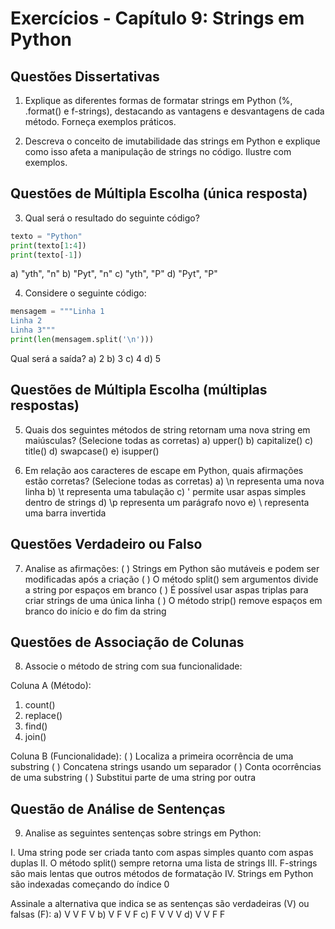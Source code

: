# Exercícios - Capítulo 9: Strings em Python

## Questões Dissertativas

1. Explique as diferentes formas de formatar strings em Python (%, .format() e f-strings), destacando as vantagens e desvantagens de cada método. Forneça exemplos práticos.

2. Descreva o conceito de imutabilidade das strings em Python e explique como isso afeta a manipulação de strings no código. Ilustre com exemplos.

## Questões de Múltipla Escolha (única resposta)

3. Qual será o resultado do seguinte código?
```python
texto = "Python"
print(texto[1:4])
print(texto[-1])
```
   a) "yth", "n"
   b) "Pyt", "n"
   c) "yth", "P"
   d) "Pyt", "P"

4. Considere o seguinte código:
```python
mensagem = """Linha 1
Linha 2
Linha 3"""
print(len(mensagem.split('\n')))
```
Qual será a saída?
   a) 2
   b) 3
   c) 4
   d) 5

## Questões de Múltipla Escolha (múltiplas respostas)

5. Quais dos seguintes métodos de string retornam uma nova string em maiúsculas? (Selecione todas as corretas)
   a) upper()
   b) capitalize()
   c) title()
   d) swapcase()
   e) isupper()

6. Em relação aos caracteres de escape em Python, quais afirmações estão corretas? (Selecione todas as corretas)
   a) \n representa uma nova linha
   b) \t representa uma tabulação
   c) \' permite usar aspas simples dentro de strings
   d) \p representa um parágrafo novo
   e) \\ representa uma barra invertida

## Questões Verdadeiro ou Falso

7. Analise as afirmações:
   ( ) Strings em Python são mutáveis e podem ser modificadas após a criação
   ( ) O método split() sem argumentos divide a string por espaços em branco
   ( ) É possível usar aspas triplas para criar strings de uma única linha
   ( ) O método strip() remove espaços em branco do início e do fim da string

## Questões de Associação de Colunas

8. Associe o método de string com sua funcionalidade:

Coluna A (Método):
1. count()
2. replace()
3. find()
4. join()

Coluna B (Funcionalidade):
( ) Localiza a primeira ocorrência de uma substring
( ) Concatena strings usando um separador
( ) Conta ocorrências de uma substring
( ) Substitui parte de uma string por outra

## Questão de Análise de Sentenças

9. Analise as seguintes sentenças sobre strings em Python:

I. Uma string pode ser criada tanto com aspas simples quanto com aspas duplas
II. O método split() sempre retorna uma lista de strings
III. F-strings são mais lentas que outros métodos de formatação
IV. Strings em Python são indexadas começando do índice 0

Assinale a alternativa que indica se as sentenças são verdadeiras (V) ou falsas (F):
a) V V F V
b) V F V F
c) F V V V
d) V V F F
